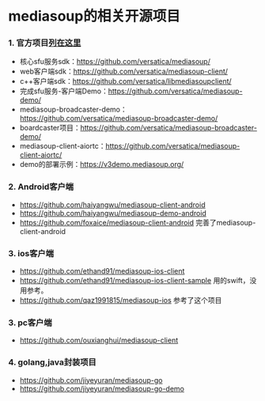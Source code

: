 # mediasoup的相关开源项目

### 1. 官方项目[列在这里](https://mediasoup.org/github/)
- 核心sfu服务sdk：https://github.com/versatica/mediasoup/
- web客户端sdk：https://github.com/versatica/mediasoup-client/
- c++客户端sdk：https://github.com/versatica/libmediasoupclient/
- 完成sfu服务-客户端Demo：https://github.com/versatica/mediasoup-demo/
- mediasoup-broadcaster-demo：https://github.com/versatica/mediasoup-broadcaster-demo/
- boardcaster项目：https://github.com/versatica/mediasoup-broadcaster-demo/
- mediasoup-client-aiortc：https://github.com/versatica/mediasoup-client-aiortc/
- demo的部署示例：https://v3demo.mediasoup.org/

### 2. Android客户端
- https://github.com/haiyangwu/mediasoup-client-android
- https://github.com/haiyangwu/mediasoup-demo-android
- https://github.com/foxaice/mediasoup-client-android 完善了mediasoup-client-android

### 3. ios客户端
- https://github.com/ethand91/mediasoup-ios-client
- https://github.com/ethand91/mediasoup-ios-client-sample 用的swift，没用参考。
- https://github.com/qaz1991815/mediasoup-ios 参考了这个项目

### 3. pc客户端
- https://github.com/ouxianghui/mediasoup-client

### 4. golang,java封装项目
- https://github.com/jiyeyuran/mediasoup-go
- https://github.com/jiyeyuran/mediasoup-go-demo